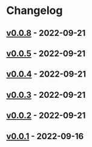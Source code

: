 # Changelog

## [v0.0.8](https://github.com/takutakahashi/node-tainter/compare/v0.0.7...v0.0.8) - 2022-09-21

## [v0.0.5](https://github.com/takutakahashi/node-tainter/compare/v0.0.4...v0.0.5) - 2022-09-21

## [v0.0.4](https://github.com/takutakahashi/node-tainter/compare/v0.0.3...v0.0.4) - 2022-09-21

## [v0.0.3](https://github.com/takutakahashi/node-tainter/compare/v0.0.2...v0.0.3) - 2022-09-21

## [v0.0.2](https://github.com/takutakahashi/node-tainter/compare/v0.0.1...v0.0.2) - 2022-09-21

## [v0.0.1](https://github.com/takutakahashi/node-tainter/commits/v0.0.1) - 2022-09-16
